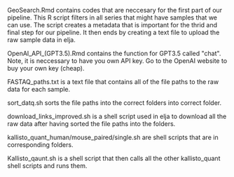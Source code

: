 GeoSearch.Rmd contains codes that are neccesary for the first part of our pipeline. This R script filters in all series that might have samples that we can use. The script creates a metadata that is important for the thrid and final step for our pipeline. It then ends by creating a text file to upload the raw sample data in elja.
	
OpenAI_API_(GPT3.5).Rmd contains the function for GPT3.5 called "chat". Note, it is neccessary to have you own API key. Go to the OpenAI website to buy your own key (cheap).

FASTAQ_paths.txt is a text file that contains all of the file paths to the raw data for each sample.

sort_datq.sh sorts the file paths into the correct folders into correct folder.

download_links_improved.sh is a shell script used in elja to download all the raw data after having sorted the file paths into the folders.

kallisto_quant_human/mouse_paired/single.sh are shell scripts that are in corresponding folders.

Kallisto_qaunt.sh is a shell script that then calls all the other kallisto_quant shell scripts and runs them.

